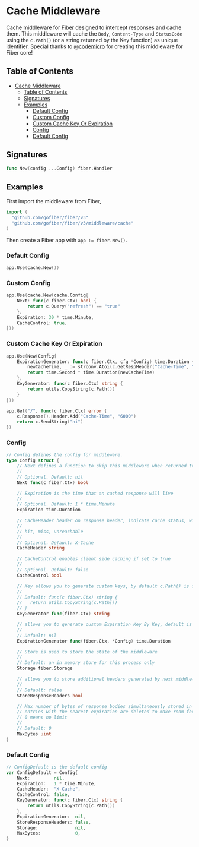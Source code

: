 # Cache Middleware

Cache middleware for [Fiber](https://github.com/gofiber/fiber) designed to intercept responses and cache them. This middleware will cache the `Body`, `Content-Type` and `StatusCode` using the `c.Path()` (or a string returned by the Key function) as unique identifier. Special thanks to [@codemicro](https://github.com/codemicro/fiber-cache) for creating this middleware for Fiber core!

## Table of Contents

- [Cache Middleware](#cache-middleware)
	- [Table of Contents](#table-of-contents)
	- [Signatures](#signatures)
	- [Examples](#examples)
		- [Default Config](#default-config)
		- [Custom Config](#custom-config)
		- [Custom Cache Key Or Expiration](#custom-cache-key-or-expiration)
		- [Config](#config)
		- [Default Config](#default-config-1)

## Signatures

```go
func New(config ...Config) fiber.Handler
```

## Examples

First import the middleware from Fiber,

```go
import (
  "github.com/gofiber/fiber/v3"
  "github.com/gofiber/fiber/v3/middleware/cache"
)
```

Then create a Fiber app with `app := fiber.New()`.

### Default Config

```go
app.Use(cache.New())
```

### Custom Config

```go
app.Use(cache.New(cache.Config{
	Next: func(c fiber.Ctx) bool {
		return c.Query("refresh") == "true"
	},
	Expiration: 30 * time.Minute,
	CacheControl: true,
}))
```

### Custom Cache Key Or Expiration

```go
app.Use(New(Config{
	ExpirationGenerator: func(c fiber.Ctx, cfg *Config) time.Duration {
		newCacheTime, _ := strconv.Atoi(c.GetRespHeader("Cache-Time", "600"))
		return time.Second * time.Duration(newCacheTime)
	},
	KeyGenerator: func(c fiber.Ctx) string {
		return utils.CopyString(c.Path())
	}
}))

app.Get("/", func(c fiber.Ctx) error {
	c.Response().Header.Add("Cache-Time", "6000")
	return c.SendString("hi")
})
```

### Config

```go
// Config defines the config for middleware.
type Config struct {
	// Next defines a function to skip this middleware when returned true.
	//
	// Optional. Default: nil
	Next func(c fiber.Ctx) bool

	// Expiration is the time that an cached response will live
	//
	// Optional. Default: 1 * time.Minute
	Expiration time.Duration

	// CacheHeader header on response header, indicate cache status, with the following possible return value
	//
	// hit, miss, unreachable
	//
	// Optional. Default: X-Cache
	CacheHeader string

	// CacheControl enables client side caching if set to true
	//
	// Optional. Default: false
	CacheControl bool

	// Key allows you to generate custom keys, by default c.Path() is used
	//
	// Default: func(c fiber.Ctx) string {
	//   return utils.CopyString(c.Path())
	// }
	KeyGenerator func(fiber.Ctx) string

	// allows you to generate custom Expiration Key By Key, default is Expiration (Optional)
	//
	// Default: nil
	ExpirationGenerator func(fiber.Ctx, *Config) time.Duration

	// Store is used to store the state of the middleware
	//
	// Default: an in memory store for this process only
	Storage fiber.Storage

	// allows you to store additional headers generated by next middlewares & handler
	//
	// Default: false
	StoreResponseHeaders bool

	// Max number of bytes of response bodies simultaneously stored in cache. When limit is reached,
	// entries with the nearest expiration are deleted to make room for new.
	// 0 means no limit
	//
	// Default: 0
	MaxBytes uint
}
```

### Default Config

```go
// ConfigDefault is the default config
var ConfigDefault = Config{
	Next:         nil,
	Expiration:   1 * time.Minute,
	CacheHeader:  "X-Cache",
	CacheControl: false,
	KeyGenerator: func(c fiber.Ctx) string {
		return utils.CopyString(c.Path())
	},
	ExpirationGenerator:  nil,
	StoreResponseHeaders: false,
	Storage:              nil,
	MaxBytes:             0,
}
```
